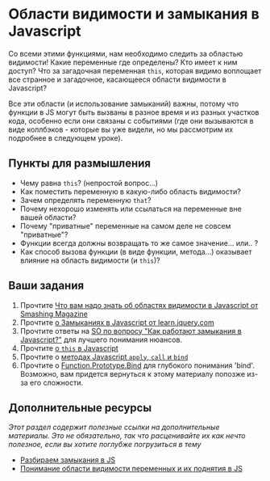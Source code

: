 # Области видимости и замыкания в Javascript

Со всеми этими функциями, нам необходимо следить за областью видимости! Какие переменные где определены? Кто имеет к ним доступ? Что за загадочная переменная `this`, которая видимо воплощает все странное и загадочное, касающееся области видимости в Javascript?

Все эти области (и использование замыканий) важны, потому что функции в JS могут быть вызваны в разное время и из разных участков кода, особенно если они связаны с событиями (где они вызываются в виде коллбэков - которые вы уже видели, но мы рассмотрим их подробнее в следующем уроке).

## Пункты для размышления

* Чему равна `this`? (непростой вопрос...)
* Как поместить переменную в какую-либо область видимости?
* Зачем определять переменную `that`?
* Почему нехорошо изменять или ссылаться на переменные вне вашей области?
* Почему "приватные" переменные на самом деле не совсем "приватные"?
* Функции всегда должны возвращать то же самое значение... или.. ?
* Как способ вызова функции (в виде функции, метода...) оказывает влияние на область видимости (и `this`)?

## Ваши задания

1. Прочтите [Что вам надо знать об областях видимости в Javascript от Smashing Magazine](http://coding.smashingmagazine.com/2009/08/01/what-you-need-to-know-about-javascript-scope/)
2. Прочтите [о Замыканиях в Javascript от learn.jquery.com](http://learn.jquery.com/javascript-101/closures/)
2. Прочтите ответы на [SO по вопросу "Как работают замыкания в Javascript?"](http://stackoverflow.com/questions/111102/how-do-javascript-closures-work) для лучшего понимания нюансов.
3. Прочтите [о `this` в Javascript](http://javascriptissexy.com/understand-javascripts-this-with-clarity-and-master-it/)
4. Прочтите о [методах Javascript `apply`, `call` и `bind`](http://javascriptissexy.com/javascript-apply-call-and-bind-methods-are-essential-for-javascript-professionals/)
4. Прочтите о [Function.Prototype.Bind](http://coding.smashingmagazine.com/2014/01/23/understanding-javascript-function-prototype-bind/) для глубокого понимания 'bind'. Возможно, вам придется вернуться к этому материалу попозже из-за его сложности.

## Дополнительные ресурсы

*Этот раздел содержит полезные ссылки на дополнительные материалы. Это не обязательно, так что расценивайте их как нечто полезное, если вы хотите поглубже погрузиться в тему*

* [Разбираем замыкания в JS](http://javascriptissexy.com/understand-javascript-closures-with-ease/)
* [Понимание области видимости переменных и их поднятия в JS](http://javascriptissexy.com/javascript-variable-scope-and-hoisting-explained/)
